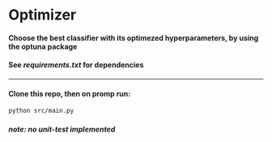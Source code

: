 # Optimizer

#### Choose the best classifier with its optimezed hyperparameters, by using the optuna package
#### See _requirements.txt_ for dependencies

---
#### Clone this repo, then on promp run:

```bash
python src/main.py
```

#### _note: no unit-test implemented_
